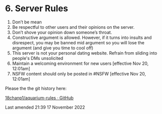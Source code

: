 # 6. Server Rules


1. Don’t be mean
2. Be respectful to other users and their opinions on the server.
3. Don’t shove your opinion down someone’s throat.
4. Constructive argument is allowed. However, if it turns into insults and disrespect, you may be banned mid argument so you will lose the argument (and give you time to cool off)
5. This server is not your personal dating website. Refrain from sliding into people's DMs unsolicited
6. Maintain a welcoming environment for new users [effective Nov 20, 12:01am]
7. NSFW content should only be posted in #NSFW [effective Nov 20, 12:01am]

Please the the git history here:

[18chanp1/aquarium-rules · GitHub](https://github.com/18chanp1/aquarium-rules)

Last amended 21:39 17 November 2022


